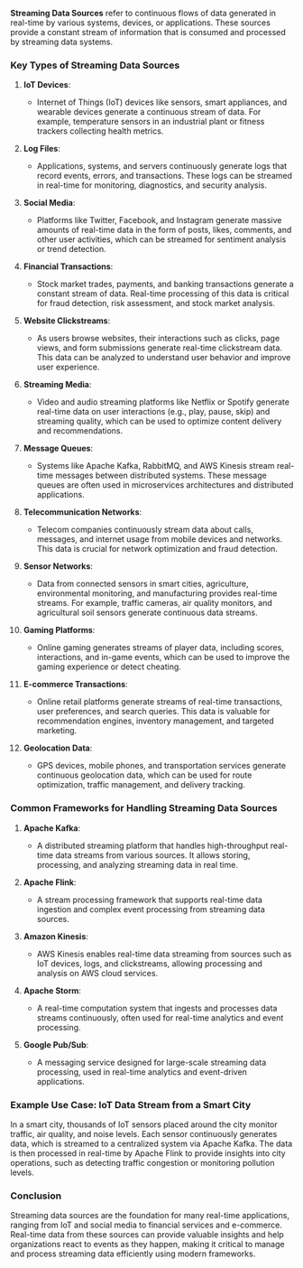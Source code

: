**Streaming Data Sources** refer to continuous flows of data generated in real-time by various systems, devices, or applications. These sources provide a constant stream of information that is consumed and processed by streaming data systems. 

### Key Types of Streaming Data Sources

1. **IoT Devices**:
   - Internet of Things (IoT) devices like sensors, smart appliances, and wearable devices generate a continuous stream of data. For example, temperature sensors in an industrial plant or fitness trackers collecting health metrics.
   
2. **Log Files**:
   - Applications, systems, and servers continuously generate logs that record events, errors, and transactions. These logs can be streamed in real-time for monitoring, diagnostics, and security analysis.

3. **Social Media**:
   - Platforms like Twitter, Facebook, and Instagram generate massive amounts of real-time data in the form of posts, likes, comments, and other user activities, which can be streamed for sentiment analysis or trend detection.

4. **Financial Transactions**:
   - Stock market trades, payments, and banking transactions generate a constant stream of data. Real-time processing of this data is critical for fraud detection, risk assessment, and stock market analysis.

5. **Website Clickstreams**:
   - As users browse websites, their interactions such as clicks, page views, and form submissions generate real-time clickstream data. This data can be analyzed to understand user behavior and improve user experience.

6. **Streaming Media**:
   - Video and audio streaming platforms like Netflix or Spotify generate real-time data on user interactions (e.g., play, pause, skip) and streaming quality, which can be used to optimize content delivery and recommendations.

7. **Message Queues**:
   - Systems like Apache Kafka, RabbitMQ, and AWS Kinesis stream real-time messages between distributed systems. These message queues are often used in microservices architectures and distributed applications.

8. **Telecommunication Networks**:
   - Telecom companies continuously stream data about calls, messages, and internet usage from mobile devices and networks. This data is crucial for network optimization and fraud detection.

9. **Sensor Networks**:
   - Data from connected sensors in smart cities, agriculture, environmental monitoring, and manufacturing provides real-time streams. For example, traffic cameras, air quality monitors, and agricultural soil sensors generate continuous data streams.

10. **Gaming Platforms**:
    - Online gaming generates streams of player data, including scores, interactions, and in-game events, which can be used to improve the gaming experience or detect cheating.

11. **E-commerce Transactions**:
    - Online retail platforms generate streams of real-time transactions, user preferences, and search queries. This data is valuable for recommendation engines, inventory management, and targeted marketing.

12. **Geolocation Data**:
    - GPS devices, mobile phones, and transportation services generate continuous geolocation data, which can be used for route optimization, traffic management, and delivery tracking.

### Common Frameworks for Handling Streaming Data Sources

1. **Apache Kafka**:
   - A distributed streaming platform that handles high-throughput real-time data streams from various sources. It allows storing, processing, and analyzing streaming data in real time.

2. **Apache Flink**:
   - A stream processing framework that supports real-time data ingestion and complex event processing from streaming data sources.

3. **Amazon Kinesis**:
   - AWS Kinesis enables real-time data streaming from sources such as IoT devices, logs, and clickstreams, allowing processing and analysis on AWS cloud services.

4. **Apache Storm**:
   - A real-time computation system that ingests and processes data streams continuously, often used for real-time analytics and event processing.

5. **Google Pub/Sub**:
   - A messaging service designed for large-scale streaming data processing, used in real-time analytics and event-driven applications.

### Example Use Case: IoT Data Stream from a Smart City

In a smart city, thousands of IoT sensors placed around the city monitor traffic, air quality, and noise levels. Each sensor continuously generates data, which is streamed to a centralized system via Apache Kafka. The data is then processed in real-time by Apache Flink to provide insights into city operations, such as detecting traffic congestion or monitoring pollution levels.

### Conclusion

Streaming data sources are the foundation for many real-time applications, ranging from IoT and social media to financial services and e-commerce. Real-time data from these sources can provide valuable insights and help organizations react to events as they happen, making it critical to manage and process streaming data efficiently using modern frameworks.
